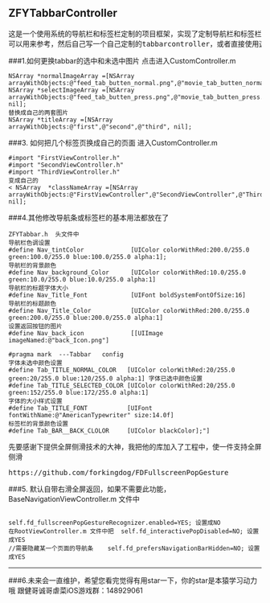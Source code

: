 ## ZFYTabbarController
<pre>这是一个使用系统的导航栏和标签栏定制的项目框架，实现了定制导航栏和标签栏的高度定制，并且支持全屏侧滑返回，
可以用来参考，然后自己写一个自己定制的tabbarcontroller，或者直接使用这个框架，如果使用中遇到问题，加入下面的群问我哦</pre>
###1.如何更换tabbar的选中和未选中图片
点击进入CustomController.m
<pre><code>NSArray *normalImageArray =[NSArray arrayWithObjects:@"feed_tab_butten_normal.png",@"movie_tab_butten_normal.png",@"me_tab_butten_normal.png",nil]; NSArray *selectImageArray =[NSArray arrayWithObjects:@"feed_tab_butten_press.png",@"movie_tab_butten_press.png",@"me_tab_butten_press.png", nil];
替换成自己的两套图片
NSArray *titleArray =[NSArray arrayWithObjects:@"first",@"second",@"third", nil];</code></pre>
###3. 如何把几个标签页换成自己的页面
 进入CustomController.m
<pre><code>#import "FirstViewController.h"
#import "SecondViewController.h"
#import "ThirdViewController.h"
变成自己的
< NSArray  *classNameArray =[NSArray arrayWithObjects:@"FirstViewController",@"SecondViewController",@"ThirdViewController", nil];</code></pre>
###4.其他修改导航条或标签栏的基本用法都放在了
<pre><code>ZFYTabbar.h  头文件中
导航栏色调设置
#define Nav_tintColor             [UIColor colorWithRed:200.0/255.0 green:100.0/255.0 blue:100.0/255.0 alpha:1];
导航栏的背景颜色
#define Nav_background_Color      [UIColor colorWithRed:10.0/255.0 green:10.0/255.0 blue:10.0/255.0 alpha:1]
导航栏的标题字体大小
#define Nav_Title_Font            [UIFont boldSystemFontOfSize:16]
导航栏的标题颜色
#define Nav_Title_Color           [UIColor colorWithRed:200.0/255.0 green:200.0/255.0 blue:200.0/255.0 alpha:1]
设置返回按钮的图片
#define Nav_back_icon             [[UIImage imageNamed:@"back_Icon.png"]
</code></pre>
<pre><code>#pragma mark  ---Tabbar   config
字体未选中颜色设置
#define Tab_TITLE_NORMAL_COLOR   [UIColor colorWithRed:20/255.0 green:20/255.0 blue:120/255.0 alpha:1] 字体已选中颜色设置
#define Tab_TITLE_SELECTED_COLOR [UIColor colorWithRed:20/255.0 green:152/255.0 blue:172/255.0 alpha:1]
字体的大小样式设置
#define Tab_TITLE_FONT           [UIFont fontWithName:@"AmericanTypewriter" size:14.0f]
标签栏的背景颜色设置
#define Tab_BAR__BACK_CLOLOR     [UIColor blackColor];"] </code></pre>

先要感谢下提供全屏侧滑技术的大神，我把他的库加入了工程中，使一件支持全屏侧滑
<pre>https://github.com/forkingdog/FDFullscreenPopGesture</pre>
###5. 默认自带右滑全屏返回，如果不需要此功能，BaseNavigationViewController.m 文件中
<pre><code>
self.fd_fullscreenPopGestureRecognizer.enabled=YES; 设置成NO
在RootViewController.m 文件中把  self.fd_interactivePopDisabled=NO; 设置成YES
//需要隐藏某一个页面的导航条    self.fd_prefersNavigationBarHidden=NO; 设置成YES
</code></pre>
*********************************
###6.未来会一直维护，希望您看完觉得有用star一下，你的star是本猿学习动力哦
跟健哥诚哥虐菜iOS游戏群：148929061   


